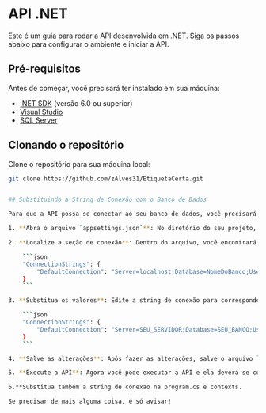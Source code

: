 # API .NET

Este é um guia para rodar a API desenvolvida em .NET. Siga os passos abaixo para configurar o ambiente e iniciar a API.

## Pré-requisitos

Antes de começar, você precisará ter instalado em sua máquina:

- [.NET SDK](https://dotnet.microsoft.com/download) (versão 6.0 ou superior)
- [Visual Studio](https://visualstudio.microsoft.com/)
- [SQL Server](https://www.microsoft.com/en-us/sql-server/sql-server-downloads) 

## Clonando o repositório

Clone o repositório para sua máquina local:

```bash
git clone https://github.com/zAlves31/EtiquetaCerta.git


## Substituindo a String de Conexão com o Banco de Dados

Para que a API possa se conectar ao seu banco de dados, você precisará substituir a string de conexão padrão no arquivo de configuração. Siga os passos abaixo:

1. **Abra o arquivo `appsettings.json`**: No diretório do seu projeto, localize e abra o arquivo `appsettings.json`.

2. **Localize a seção de conexão**: Dentro do arquivo, você encontrará uma seção chamada `ConnectionStrings`. Ela deve se parecer com isso:

    ```json
    "ConnectionStrings": {
        "DefaultConnection": "Server=localhost;Database=NomeDoBanco;User Id=Usuario;Password=Senha;"
    }
    ```

3. **Substitua os valores**: Edite a string de conexão para corresponder às suas configurações de banco de dados. Aqui está um exemplo de como pode ficar:

    ```json
    "ConnectionStrings": {
        "DefaultConnection": "Server=SEU_SERVIDOR;Database=SEU_BANCO;User Id=SEU_USUARIO;Password=SUASENHA;"
    }
    ```

4. **Salve as alterações**: Após fazer as alterações, salve o arquivo `appsettings.json`.

5. **Execute a API**: Agora você pode executar a API e ela deverá se conectar ao seu banco de dados usando a nova string de conexão.

6.**Substitua também a string de conexao na program.cs e contexts.

Se precisar de mais alguma coisa, é só avisar!

